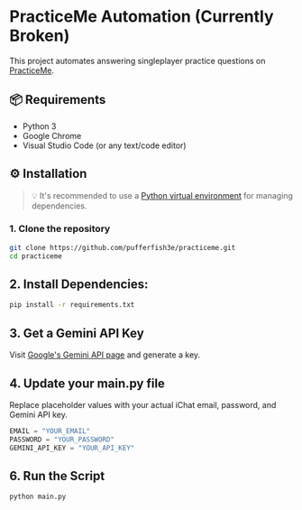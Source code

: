 # PracticeMe Automation (Currently Broken)

This project automates answering singleplayer practice questions on [PracticeMe](https://practiceme.vercel.app/).

## 📦 Requirements

- Python 3
- Google Chrome
- Visual Studio Code (or any text/code editor)

## ⚙️ Installation

> 💡 It's recommended to use a [Python virtual environment](https://docs.python.org/3/library/venv.html) for managing dependencies.

### 1. Clone the repository

```bash
git clone https://github.com/pufferfish3e/practiceme.git
cd practiceme
```

## 2. Install Dependencies:

```bash
pip install -r requirements.txt
```

## 3. Get a Gemini API Key

Visit [Google's Gemini API page](https://ai.google.dev/gemini-api/docs/api-key) and generate a key.

## 4. Update your main.py file

Replace placeholder values with your actual iChat email, password, and Gemini API key.

```python
EMAIL = "YOUR_EMAIL"
PASSWORD = "YOUR_PASSWORD"
GEMINI_API_KEY = "YOUR_API_KEY"
```


## 6. Run the Script

```python
python main.py
```

